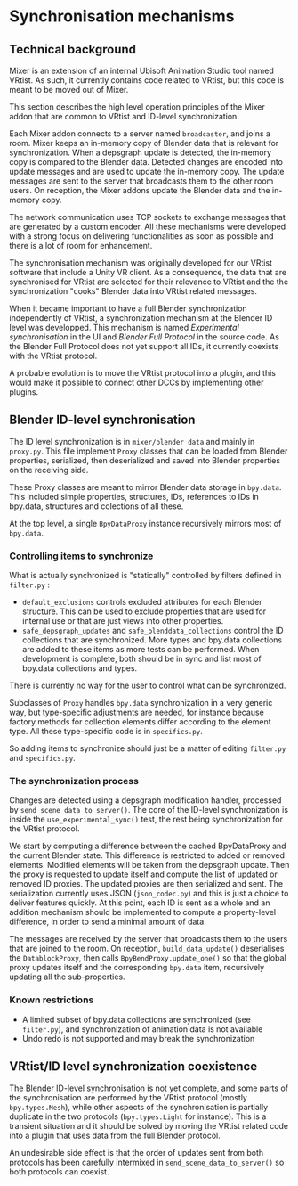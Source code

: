 # Synchronisation mechanisms

## Technical background

Mixer is an extension of an internal Ubisoft Animation Studio tool named VRtist. As such, it currently contains code related to VRtist, but this code is meant to be moved out of Mixer.

This section describes the high level operation principles of the Mixer addon that are common to VRtist and ID-level synchronization.

Each Mixer addon connects to a server named `broadcaster`, and joins a room. Mixer keeps an in-memory copy of Blender data that is relevant for synchronization. When a depsgraph update is detected, the in-memory copy is compared to the Blender data. Detected changes are encoded into update messages and are used to update the in-memory copy. The update messages are sent to the server that broadcasts them to the other room users. On reception, the Mixer addons update the Blender data and the in-memory copy.

The network communication uses TCP sockets to exchange messages that are generated by a custom encoder. All these mechanisms were developed with a strong focus on delivering functionalities as soon as possible and there is a lot of room for enhancement.

The synchronisation mechanism was originally developed for our VRtist software that include a Unity VR client. As a consequence, the data that are synchronised for VRtist are selected for their relevance to VRtist and the the synchronization "cooks" Blender data into VRtist related messages.

When it became important to have a full Blender synchronization independently of VRtist, a synchronization mechanism at the Blender ID level was developped. This mechanism is named _Experimental synchronisation_ in the UI and _Blender Full Protocol_ in the source code. As the Blender Full Protocol does not yet support all IDs, it currently coexists with the VRtist protocol.

A probable evolution is to move the VRtist protocol into a plugin, and this would make it possible to connect other DCCs by implementing other plugins.

## Blender ID-level synchronisation

The ID level synchronization is in `mixer/blender_data` and mainly in `proxy.py`. This file implement `Proxy` classes that can be loaded from Blender properties, serialized, then deserialized and saved into Blender properties on the receiving side.

These Proxy classes are meant to mirror Blender data storage in `bpy.data`. This included simple properties, structures, IDs, references to IDs in bpy.data, structures and colections of all these.

At the top level, a single `BpyDataProxy` instance recursively mirrors most of `bpy.data`.

### Controlling items to synchronize

What is actually synchronized is "statically" controlled by filters defined in `filter.py` :

- `default_exclusions` controls excluded attributes for each Blender structure. This can be used to exclude properties that are used for internal use or that are just views into other properties.
- `safe_depsgraph_updates` and `safe_blenddata_collections` control the ID collections that are synchronized. More types and bpy.data collections are added to these items as more tests can be performed. When development is complete, both should be in sync and list most of bpy.data collections and types.

There is currently no way for the user to control what can be synchronized.

Subclasses of `Proxy` handles `bpy.data` synchronization in a very generic way, but type-specific adjustments are needed, for instance because factory methods for collection elements differ according to the element type. All these type-specific code is in `specifics.py`.

So adding items to synchronize should just be a matter of editing `filter.py` and `specifics.py`.

### The synchronization process

Changes are detected using a depsgraph modification handler, processed by `send_scene_data_to_server()`. The core of the ID-level synchronization is inside the `use_experimental_sync()` test, the rest being synchronization for the VRtist protocol.

We start by computing a difference between the cached BpyDataProxy and the current Blender state. This difference is restricted to added or removed elements. Modified elements will be taken from the depsgraph update. Then the proxy is requested to update itself and compute the list of updated or removed ID proxies. The updated proxies are then serialized and sent. The serialization currently uses JSON (`json_codec.py`) and this is just a choice to deliver features quickly. At this point, each ID is sent as a whole and an addition mechanism should be implemented to compute a property-level difference, in order to send a minimal amount of data.

The messages are received by the server that broadcasts them to the users that are joined to the room. On reception, `build_data_update()` deserialises the `DatablockProxy`, then calls `BpyBendProxy.update_one()` so that the global proxy updates itself and the corresponding `bpy.data` item, recursively updating all the sub-properties.

### Known restrictions

- A limited subset of bpy.data collections are synchronized (see `filter.py`), and synchronization of animation data is not available
- Undo redo is not supported and may break the synchronization

## VRtist/ID level synchronization coexistence

The Blender ID-level synchronisation is not yet complete, and some parts of the synchronisation are performed by the VRtist protocol (mostly `bpy.types.Mesh`), while other aspects of the synchronisation is partially duplicate in the two protocols (`bpy.types.Light` for instance). This is a transient situation and it should be solved by moving the VRtist related code into a plugin that uses data from the full Blender protocol.

An undesirable side effect is that the order of updates sent from both protocols has been carefully intermixed in `send_scene_data_to_server()` so both protocols can coexist.
